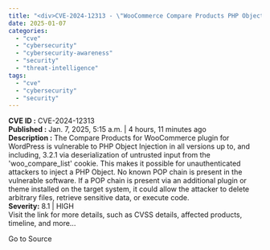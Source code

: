 ```yaml
---
title: "<div>CVE-2024-12313 - \"WooCommerce Compare Products PHP Object Injection Vulnerability\"</div>"
date: 2025-01-07
categories: 
  - "cve"
  - "cybersecurity"
  - "cybersecurity-awareness"
  - "security"
  - "threat-intelligence"
tags: 
  - "cve"
  - "cybersecurity"
  - "security"
---
```


**CVE ID :** CVE-2024-12313  
**Published :** Jan. 7, 2025, 5:15 a.m. | 4 hours, 11 minutes ago  
**Description :** The Compare Products for WooCommerce plugin for WordPress is vulnerable to PHP Object Injection in all versions up to, and including, 3.2.1 via deserialization of untrusted input from the 'woo\_compare\_list' cookie. This makes it possible for unauthenticated attackers to inject a PHP Object. No known POP chain is present in the vulnerable software. If a POP chain is present via an additional plugin or theme installed on the target system, it could allow the attacker to delete arbitrary files, retrieve sensitive data, or execute code.  
**Severity:** 8.1 | HIGH  
Visit the link for more details, such as CVSS details, affected products, timeline, and more...

Go to Source
